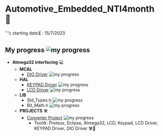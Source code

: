 # Automotive_Embedded_NTI4month 🚗 
'''c
starting date⏳ : 15/7/2023

## My progress  ![my progress](https://progress-bar.dev/28/?title=progress)
- **Atmega32 interfacing** 💻
    - **MCAL**
        - [DIO Driver](Atmega32_arch_interfacing/MCAL/DIO_Driver)   ![my progress](https://progress-bar.dev/100/?title=done)
    - **HAL**
        - [KEYPAD Driver](Atmega32_arch_interfacing/HAL/KEYPAD_Driver)   ![my progress](https://progress-bar.dev/100/?title=done)
        - [LCD Driver](Atmega32_arch_interfacing/HAL/LCD_Driver)   ![my progress](https://progress-bar.dev/100/?title=done)
    - **LIB**
        - Std_Types.h   ![my progress](https://progress-bar.dev/100/?title=done)
        - Bit_Math.h   ![my progress](https://progress-bar.dev/100/?title=done)
    - **PROJECTS** 🛠️
        - [Converter Project](Atmega32_arch_interfacing/Projects/Converter)   ![my progress](https://progress-bar.dev/90/?title=progress)
            - Tool⚙️: Proteus, Eclipse, Atmega32, LCD, Keypad, LCD Driver, KEYPAD Driver, DIO Driver 🛠️🌟

